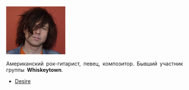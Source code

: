 ![](ryan_adams.jpg)

Американский рок-гитарист, певец, композитор. Бывший участник группы **Whiskeytown**.

* [Desire](Desire)